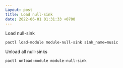 ```yaml
---
Layout: post
title: Load null-sink
date: 2022-06-01 01:31:33 +0700
---
```

Load null-sink

`pactl load-module module-null-sink sink_name=music`

Unload all null-sinks

`pactl unload-module module-null-sink`
